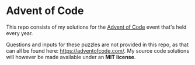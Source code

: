 # Advent of Code

This repo consists of my solutions for the [Advent of Code](https://adventofcode.com/) event that's held every year.

Questions and inputs for these puzzles are not provided in this repo, as that can all be found here: https://adventofcode.com/. My source code solutions will however be made available under an **MIT license**.
